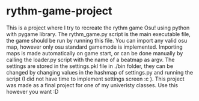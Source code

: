 # rythm-game-project
 This is a project where I try to recreate the rythm game Osu! using python with pygame library.
 The rythm_game.py script is the main executable file, the game should be run by running this file.
 You can import any valid osu map, however only osu standard gamemode is implemented.
 Importing maps is made automatically on game start, or can be done manually by calling the loader.py script with the name of a beatmap as argv.
 The settings are stored in the settings.pkl file in ./bin folder, they can be changed by changing values in the hashmap of settings.py and running the script (I did not have time to implement settings screen :c ).
 This project was made as a final project for one of my univeristy classes.
 Use this however you want :D

